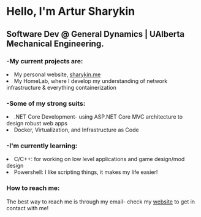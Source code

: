 # Hello, I'm Artur Sharykin

## Software Dev @ General Dynamics | UAlberta Mechanical Engineering.

### -My current projects are: 
<li>My personal website, <a href="https://sharykin.me" target="_blank" title="My personal website">sharykin.me</a></li>
<li>My HomeLab, where I develop my understanding of network infrastructure & everything containerization</li>

### -Some of my strong suits:
<li>.NET Core Development- using ASP.NET Core MVC architecture to design robust web apps</li>
<li>Docker, Virtualization, and Infrastructure as Code</li>

### -I'm currently learning:
<li>C/C++: for working on low level applications and game design/mod design</li>
<li>Powershell: I like scripting things, it makes my life easier!

### How to reach me:
The best way to reach me is through my email- check my <a href="https://sharykin.me" target="_blank" title="My personal website">website</a> to get in contact with me!
